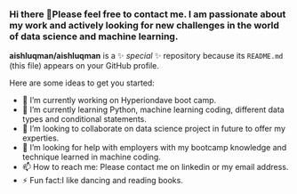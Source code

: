 ### Hi there 👋Please feel free to contact me. I am passionate about my work and actively looking for new challenges in the world of data science and machine learning.
**aishluqman/aishluqman** is a ✨ _special_ ✨ repository because its `README.md` (this file) appears on your GitHub profile.

Here are some ideas to get you started:

- 🔭 I’m currently working on Hyperiondave boot camp.
- 🌱 I’m currently learning Python, machine learning coding, different data types and conditional statements.
- 👯 I’m looking to collaborate on data science project in future to offer my experties.
- 🤔 I’m looking for help with employers with my bootcamp knowledge and technique learned in machine coding.
- 📫 How to reach me: Please contact me on linkedin or my email address.
- ⚡ Fun fact:I like dancing and reading books.
  
<source media="(prefers-color-scheme: dark)" srcset="YOUR-DARKMODE-IMAGE">

